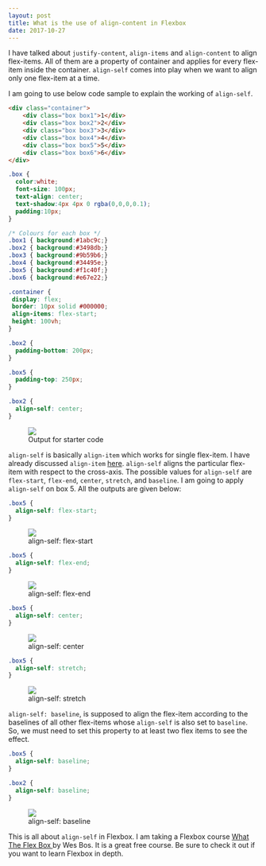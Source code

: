 ```yaml
---
layout: post
title: What is the use of align-content in Flexbox
date: 2017-10-27
---
```


<p class="intro"><span class="dropcap">I</span> have talked about <code>justify-content</code>, <code>align-items</code> and <code>align-content</code> to align flex-items. All of them are a property of container and applies for every flex-item inside the container. <code>align-self</code> comes into play when we want to align only one flex-item at a time.</p>

I am going to use below code sample to explain the working of `align-self`.

```html
<div class="container">
    <div class="box box1">1</div>
    <div class="box box2">2</div>
    <div class="box box3">3</div>
    <div class="box box4">4</div>
    <div class="box box5">5</div>
    <div class="box box6">6</div>
</div>
```

```css
.box {
  color:white;
  font-size: 100px;
  text-align: center;
  text-shadow:4px 4px 0 rgba(0,0,0,0.1);
  padding:10px;
}

/* Colours for each box */
.box1 { background:#1abc9c;}
.box2 { background:#3498db;}
.box3 { background:#9b59b6;}
.box4 { background:#34495e;}
.box5 { background:#f1c40f;}
.box6 { background:#e67e22;}

.container {
 display: flex;
 border: 10px solid #000000;
 align-items: flex-start;
 height: 100vh; 
}

.box2 {
  padding-bottom: 200px;
}

.box5 {
  padding-top: 250px;
}

.box2 {
  align-self: center;
}
```

<figure>
  <img src="{{ '/assets/img/posts/align-self.png' | prepend: site.baseurl }}">
  <figcaption>Output for starter code</figcaption>
</figure>

`align-self` is basically `align-item` which works for single flex-item. I have already discussed `align-item` <a href="https://anku255.github.io/blog/align-items/">here</a>. `align-self` aligns the particular flex-item with respect to the cross-axis. The possible values for `align-self` are `flex-start`, `flex-end`, `center`, `stretch`, and `baseline`. I am going to apply `align-self` on box 5. All the outputs are given below:

```css
.box5 {
  align-self: flex-start;
}
```

<figure>
  <img src="{{ '/assets/img/posts/align-self.png' | prepend: site.baseurl }}">
  <figcaption>align-self: flex-start</figcaption>
</figure>

```css
.box5 {
  align-self: flex-end;
}
```

<figure>
  <img src="{{ '/assets/img/posts/align-self-flex-end.png' | prepend: site.baseurl }}">
  <figcaption>align-self: flex-end</figcaption>
</figure>

```css
.box5 {
  align-self: center;
}
```
<figure>
  <img src="{{ '/assets/img/posts/align-self-center.png' | prepend: site.baseurl }}">
  <figcaption>align-self: center</figcaption>
</figure>

```css
.box5 {
  align-self: stretch;
}
```

<figure>
  <img src="{{ '/assets/img/posts/align-self-stretch.png' | prepend: site.baseurl }}">
  <figcaption>align-self: stretch</figcaption>
</figure>

`align-self: baseline`, is supposed to align the flex-item according to the baselines of all other flex-items whose `align-self` is also set to `baseline`. So, we must need to set this property to at least two flex items to see the effect.

```css
.box5 {
  align-self: baseline;
}

.box2 {
  align-self: baseline;
}
```

<figure>
  <img src="{{ '/assets/img/posts/align-self-baseline.png' | prepend: site.baseurl }}">
  <figcaption>align-self: baseline</figcaption>
</figure>

This is all about `align-self` in Flexbox. I am taking a Flexbox course <a href="https://flexbox.io" target="_blank" >What The Flex Box </a> by Wes Bos. It is a great free course. Be sure to check it out if you want to learn Flexbox in depth.


